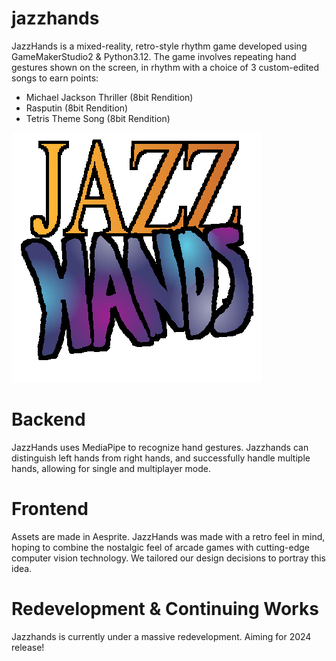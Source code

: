 # jazzhands
JazzHands is a mixed-reality, retro-style rhythm game developed using GameMakerStudio2 & Python3.12. The game involves repeating hand gestures shown on the screen, in rhythm with a choice of 3 custom-edited songs to earn points:
* Michael Jackson Thriller (8bit Rendition)
* Rasputin (8bit Rendition)
* Tetris Theme Song (8bit Rendition)

![](JazzHandsLogo.png)

# Backend
JazzHands uses MediaPipe to recognize hand gestures. Jazzhands can distinguish left hands from right hands, and successfully handle multiple hands, allowing for single and multiplayer mode.

# Frontend
Assets are made in Aesprite. JazzHands was made with a retro feel in mind, hoping to combine the nostalgic feel of arcade games with cutting-edge computer vision technology. We tailored our design decisions to portray this idea.

# Redevelopment & Continuing Works
Jazzhands is currently under a massive redevelopment. Aiming for 2024 release!